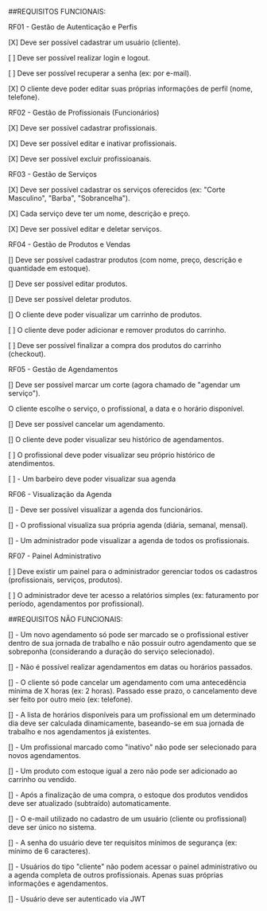##REQUISITOS FUNCIONAIS: 

RF01 - Gestão de Autenticação e Perfis

[X] Deve ser possível cadastrar um usuário (cliente).

[ ] Deve ser possível realizar login e logout.

[ ] Deve ser possível recuperar a senha (ex: por e-mail).

[X] O cliente deve poder editar suas próprias informações de perfil (nome, telefone).



RF02 - Gestão de Profissionais (Funcionários)

[X] Deve ser possível cadastrar profissionais.

[X] Deve ser possível editar e inativar profissionais.

[X] Deve ser possível excluir profissioanais.


RF03 - Gestão de Serviços

[X] Deve ser possível cadastrar os serviços oferecidos (ex: "Corte Masculino", "Barba", "Sobrancelha").

[X] Cada serviço deve ter um nome, descrição e preço.

[X] Deve ser possível editar e deletar serviços.

RF04 - Gestão de Produtos e Vendas

[] Deve ser possível cadastrar produtos (com nome, preço, descrição e quantidade em estoque).

[] Deve ser possível editar produtos.

[] Deve ser possível deletar produtos.

[] O cliente deve poder visualizar um carrinho de produtos.

[ ] O cliente deve poder adicionar e remover produtos do carrinho.

[ ] Deve ser possível finalizar a compra dos produtos do carrinho (checkout).

RF05 - Gestão de Agendamentos

[] Deve ser possível marcar um corte (agora chamado de "agendar um serviço").

O cliente escolhe o serviço, o profissional, a data e o horário disponível.

[] Deve ser possível cancelar um agendamento.

[] O cliente deve poder visualizar seu histórico de agendamentos.

[ ] O profissional deve poder visualizar seu próprio histórico de atendimentos.

[ ] - Um barbeiro deve poder visualizar sua agenda

RF06 - Visualização da Agenda

[] -  Deve ser possível visualizar a agenda dos funcionários.

[] - O profissional visualiza sua própria agenda (diária, semanal, mensal).

[] - Um administrador pode visualizar a agenda de todos os profissionais.

RF07 - Painel Administrativo

[ ] Deve existir um painel para o administrador gerenciar todos os cadastros (profissionais, serviços, produtos).

[ ] O administrador deve ter acesso a relatórios simples (ex: faturamento por período, agendamentos por profissional).


##REQUISITOS NÃO FUNCIONAIS:

[] - Um novo agendamento só pode ser marcado se o profissional estiver dentro de sua jornada de trabalho e não possuir outro agendamento que se sobreponha (considerando a duração do serviço selecionado).

[] - Não é possível realizar agendamentos em datas ou horários passados.

[] - O cliente só pode cancelar um agendamento com uma antecedência mínima de X horas (ex: 2 horas). Passado esse prazo, o cancelamento deve ser feito por outro meio (ex: telefone).

[] - A lista de horários disponíveis para um profissional em um determinado dia deve ser calculada dinamicamente, baseando-se em sua jornada de trabalho e nos agendamentos já existentes.

[] - Um profissional marcado como "inativo" não pode ser selecionado para novos agendamentos.

[] - Um produto com estoque igual a zero não pode ser adicionado ao carrinho ou vendido.

[] - Após a finalização de uma compra, o estoque dos produtos vendidos deve ser atualizado (subtraído) automaticamente.

[] - O e-mail utilizado no cadastro de um usuário (cliente ou profissional) deve ser único no sistema.

[] - A senha do usuário deve ter requisitos mínimos de segurança (ex: mínimo de 6 caracteres).

[] - Usuários do tipo "cliente" não podem acessar o painel administrativo ou a agenda completa de outros profissionais. Apenas suas próprias informações e agendamentos.

[] - Usuário deve ser autenticado via JWT